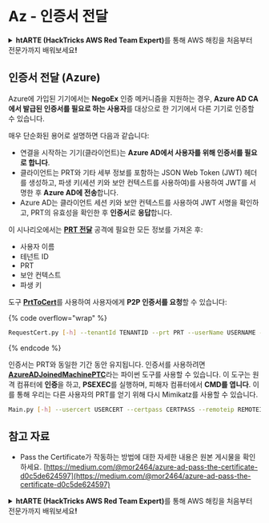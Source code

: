 # Az - 인증서 전달

<details>

<summary><strong>htARTE (HackTricks AWS Red Team Expert)</strong>를 통해 AWS 해킹을 처음부터 전문가까지 배워보세요<strong>!</strong></summary>

HackTricks를 지원하는 다른 방법:

* **회사를 HackTricks에서 광고하거나 HackTricks를 PDF로 다운로드**하려면 [**SUBSCRIPTION PLANS**](https://github.com/sponsors/carlospolop)를 확인하세요!
* [**공식 PEASS & HackTricks 스웨그**](https://peass.creator-spring.com)를 얻으세요.
* [**The PEASS Family**](https://opensea.io/collection/the-peass-family)를 발견하세요. 독점적인 [**NFTs**](https://opensea.io/collection/the-peass-family) 컬렉션입니다.
* 💬 [**Discord 그룹**](https://discord.gg/hRep4RUj7f) 또는 [**텔레그램 그룹**](https://t.me/peass)에 **참여**하거나 **Twitter** 🐦 [**@hacktricks_live**](https://twitter.com/hacktricks_live)**를** **팔로우**하세요.
* **Hacking 트릭을 공유하려면** [**HackTricks**](https://github.com/carlospolop/hacktricks) 및 [**HackTricks Cloud**](https://github.com/carlospolop/hacktricks-cloud) github 저장소에 PR을 제출하세요.

</details>

## 인증서 전달 (Azure)

Azure에 가입된 기기에서는 **NegoEx** 인증 메커니즘을 지원하는 경우, **Azure AD CA에서 발급된 인증서를 필요로 하는 사용자**를 대상으로 한 기기에서 다른 기기로 인증할 수 있습니다.

매우 단순화된 용어로 설명하면 다음과 같습니다:

* 연결을 시작하는 기기(클라이언트)는 **Azure AD에서 사용자를 위해 인증서를 필요로 합니다**.
* 클라이언트는 PRT와 기타 세부 정보를 포함하는 JSON Web Token (JWT) 헤더를 생성하고, 파생 키(세션 키와 보안 컨텍스트를 사용하여)를 사용하여 JWT를 서명한 후 **Azure AD에 전송**합니다.
* Azure AD는 클라이언트 세션 키와 보안 컨텍스트를 사용하여 JWT 서명을 확인하고, PRT의 유효성을 확인한 후 **인증서**로 **응답**합니다.

이 시나리오에서는 [**PRT 전달**](pass-the-prt.md) 공격에 필요한 모든 정보를 가져온 후:

* 사용자 이름
* 테넌트 ID
* PRT
* 보안 컨텍스트
* 파생 키

도구 [**PrtToCert**](https://github.com/morRubin/PrtToCert)를 사용하여 사용자에게 **P2P 인증서를 요청**할 수 있습니다:

{% code overflow="wrap" %}
```bash
RequestCert.py [-h] --tenantId TENANTID --prt PRT --userName USERNAME --hexCtx HEXCTX --hexDerivedKey HEXDERIVEDKEY [--passPhrase PASSPHRASE]
```
{% endcode %}

인증서는 PRT와 동일한 기간 동안 유지됩니다. 인증서를 사용하려면 [**AzureADJoinedMachinePTC**](https://github.com/morRubin/AzureADJoinedMachinePTC)라는 파이썬 도구를 사용할 수 있습니다. 이 도구는 원격 컴퓨터에 **인증**을 하고, **PSEXEC**를 실행하며, 피해자 컴퓨터에서 **CMD를 엽니다**. 이를 통해 우리는 다른 사용자의 PRT를 얻기 위해 다시 Mimikatz를 사용할 수 있습니다.
```bash
Main.py [-h] --usercert USERCERT --certpass CERTPASS --remoteip REMOTEIP
```
## 참고 자료

* Pass the Certificate가 작동하는 방법에 대한 자세한 내용은 원본 게시물을 확인하세요. [https://medium.com/@mor2464/azure-ad-pass-the-certificate-d0c5de624597](https://medium.com/@mor2464/azure-ad-pass-the-certificate-d0c5de624597)

<details>

<summary><strong>htARTE (HackTricks AWS Red Team Expert)</strong>를 통해 AWS 해킹을 처음부터 전문가까지 배워보세요<strong>!</strong></summary>

HackTricks를 지원하는 다른 방법:

* **회사를 HackTricks에서 광고하거나 HackTricks를 PDF로 다운로드**하려면 [**SUBSCRIPTION PLANS**](https://github.com/sponsors/carlospolop)를 확인하세요!
* [**공식 PEASS & HackTricks 스웨그**](https://peass.creator-spring.com)를 얻으세요.
* [**The PEASS Family**](https://opensea.io/collection/the-peass-family)를 발견하세요. 독점적인 [**NFTs**](https://opensea.io/collection/the-peass-family) 컬렉션입니다.
* 💬 [**Discord 그룹**](https://discord.gg/hRep4RUj7f) 또는 [**텔레그램 그룹**](https://t.me/peass)에 **참여**하거나 **Twitter** 🐦 [**@hacktricks_live**](https://twitter.com/hacktricks_live)를 **팔로우**하세요.
* **Hacking 트릭을 공유하려면** [**HackTricks**](https://github.com/carlospolop/hacktricks) 및 [**HackTricks Cloud**](https://github.com/carlospolop/hacktricks-cloud) github 저장소에 PR을 제출하세요.

</details>
